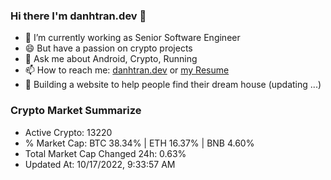 ### Hi there I'm danhtran.dev 👋

- 🔭 I’m currently working as Senior Software Engineer
- 😄 But have a passion on crypto projects
- 💬 Ask me about Android, Crypto, Running 
- 📫 How to reach me: <a href="https://danhtran.dev" target="_blank">danhtran.dev</a> or <a href="Developer-Resume.pdf" target="_blank">my Resume</a>
- 🌱 Building a website to help people find their dream house (updating ...)

### Crypto Market Summarize
- Active Crypto: 13220
- % Market Cap: BTC 38.34% | ETH 16.37% | BNB 4.60%
- Total Market Cap Changed 24h: 0.63%
- Updated At: 10/17/2022, 9:33:57 AM
